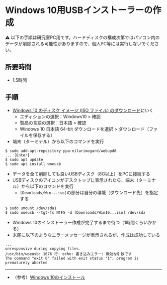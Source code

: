 # Windows 10用USBインストーラーの作成

:warning: 以下の手順は研究室PC用です。ハードディスクの構成次第ではパソコン内のデータが削除される可能性がありますので、個人PC等には実行しないでください。

## 所要時間

- 1.5時間

## 手順

- [Windows 10 のディスク イメージ (ISO ファイル) のダウンロード](https://www.microsoft.com/ja-jp/software-download/windows10ISO)にいく
  - エディションの選択：Windows10 > 確認
  - 製品の言語の選択：日本語 > 確認
  - Windows 10 日本語 64-bit ダウンロードを選択 > ダウンロード（ファイルを保存する）
- 端末（ターミナル）から以下のコマンドを実行
```
$ sudo add-apt-repository ppa:nilarimogard/webupd8
... [Enter]
$ sudo apt update
$ sudo apt install woeusb
```
- データを全て削除しても良いUSBディスク（8G以上）をPCに接続する
- USBディスクのアイコンがデスクトップに表示されたら、端末（ターミナル）から以下のコマンドを実行
  - `[Downloads/Win...iso]`の部分は自分の環境（ダウンロード先）を指定する
```
$ sudo umount /dev/sda1
$ sudo woeusb --tgt-fs NTFS -d [Downloads/Win10...iso] /dev/sda
```
- Windows 10のインストーラー作成が完了するまで待つ（1時間くらいかかる）
- 末尾に以下のようなエラーメッセージが表示されるが、作成は成功している
```
...
unresponsive during copying files.
/usr/bin/woeusb: 1676 行: echo: 書き込みエラー: 無効な引数です
The command "exit 0" failed with exit status "1", program is prematurely aborted
```

---

- （参考）[Windows 10のインストール](pc-win10.md)
